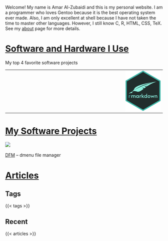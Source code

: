 
Welcome! My name is Amar Al-Zubaidi and this is my personal website. I am a programmer who loves Gentoo because it is the best operating system ever made. Also, I am only excellent at shell because I have not taken the time to master other languages. However, I still know C, R, HTML, CSS, TeX. See my [about](/about/) page for more details.

# [Software and Hardware I Use](/programs/)

<p class="caption">
My top 4 favorite software projects
</p>
<table>
<tbody>
<tr>
<td style="text-align:center; width:25%">
<img class="img-zoomable" src="https://www.gentoo.org/assets/img/logo/gentoo-logo.png" alt="" width="80%" />
</td>
<td style="text-align:center; width:25%">
<img class="img-zoomable" src="https://wikiless.org/media/wikipedia/commons/thumb/1/1f/Z_Shell_Logo_Color_Horizontal.svg/529px-Z_Shell_Logo_Color_Horizontal.svg.png" alt="" />
</td>
<td style="text-align:center; width:25%">
<img class="img-zoomable" src="https://wikiless.org/media/wikipedia/commons/thumb/9/9a/ImageMagick_logo.svg/579px-ImageMagick_logo.svg.png" alt="" />
</td>
<td style="text-align:center; width:25%">
<img class="img-zoomable" src="https://raw.githubusercontent.com/rstudio/rmarkdown/main/man/figures/logo.png" alt="" />
</td>
</tr>
</tbody>
</table>

# [My Software Projects](/projects/)

![](/images/dfm.gif)
<p class="caption">
<a href="https://github.com/amarakon/dfm">DFM<a/> – dmenu file manager
</p>

# [Articles](/articles/)

<style>
#tag_tutorial:before { content: "📖" ; }
#tag_politics:before { content: "👑" ; }
#tag_computers:before { content: "🖥️ " ; }
#tag_death:before { content: "☠️" ; }
#tag_family:before { content: "👪" ; }
#tag_phones:before { content: "📱" ; }
#tag_money:before { content: "💵" ; }

#tagcloud {
    clear: both ;
    padding: 0;
    border-radius: 10px ;
    text-align: center ;
    margin: 0 auto ;
    border: solid 1px ;
    list-style: none ;
}

#tagcloud li {
    display: inline-block ;
}

#tagcloud a {
    display: block ;
    width: auto ;
    border-radius: 10px ;
    padding: .25em ;
    margin: 2px ;
}
</style>

## Tags

{{< tags >}}

## Recent

{{< articles >}}
